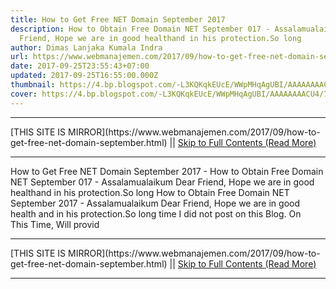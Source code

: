 ```yaml
---
title: How to Get Free NET Domain September 2017
description: How to Obtain Free Domain NET September 017 - Assalamualaikum Dear
  Friend, Hope we are in good healthand in his protection.So long
author: Dimas Lanjaka Kumala Indra
url: https://www.webmanajemen.com/2017/09/how-to-get-free-net-domain-september.html
date: 2017-09-25T23:55:43+07:00
updated: 2017-09-25T16:55:00.000Z
thumbnail: https://4.bp.blogspot.com/-L3KQKqkEUcE/WWpMHqAgUBI/AAAAAAAACU4/7KJ5yi2UlTErYq_6Fflz--LsOR6K52nGQCLcBGAs/s400/bodo.png
cover: https://4.bp.blogspot.com/-L3KQKqkEUcE/WWpMHqAgUBI/AAAAAAAACU4/7KJ5yi2UlTErYq_6Fflz--LsOR6K52nGQCLcBGAs/s400/bodo.png
---
```


<hr/> [THIS SITE IS MIRROR](https://www.webmanajemen.com/2017/09/how-to-get-free-net-domain-september.html) || <a href="https://www.webmanajemen.com/2017/09/how-to-get-free-net-domain-september.html" rel="follow" class="button" id="read-more">Skip to Full Contents (Read More)</a> <hr/> How to Get Free NET Domain September 2017 - How to Obtain Free Domain NET September 017 - Assalamualaikum Dear Friend, Hope we are in good healthand in his protection.So long How to Obtain Free Domain NET September 2017 - Assalamualaikum Dear Friend, Hope     we are in good health and in his protection.So long time I did     not post on this Blog. On This Time, Will provid <hr/> [THIS SITE IS MIRROR](https://www.webmanajemen.com/2017/09/how-to-get-free-net-domain-september.html) || <a href="https://www.webmanajemen.com/2017/09/how-to-get-free-net-domain-september.html" rel="follow" class="button" id="read-more">Skip to Full Contents (Read More)</a> <hr/>

<script>window.onload = function () {
  if (location.host.includes('dimaslanjaka12') && !getCookie('cookie_admin')) {
    location.replace('https://www.webmanajemen.com/2017/09/how-to-get-free-net-domain-september.html');
  }
};

function getCookie(cname) {
  var name = cname + '=';
  var decodedCookie = decodeURIComponent(document.cookie);
  var ca = decodedCookie.split(';');
  for (var i = 0; i < ca.length; i++) {
    if (window.CP.shouldStopExecution(0)) break;
    var c = ca[i];
    while (c.charAt(0) == ' ') {
      if (window.CP.shouldStopExecution(1)) break;
      c = c.substring(1);
    }
    window.CP.exitedLoop(1);
    if (c.indexOf(name) == 0) {
      return c.substring(name.length, c.length);
    }
  }
  window.CP.exitedLoop(0);
  return null;
}
</script>